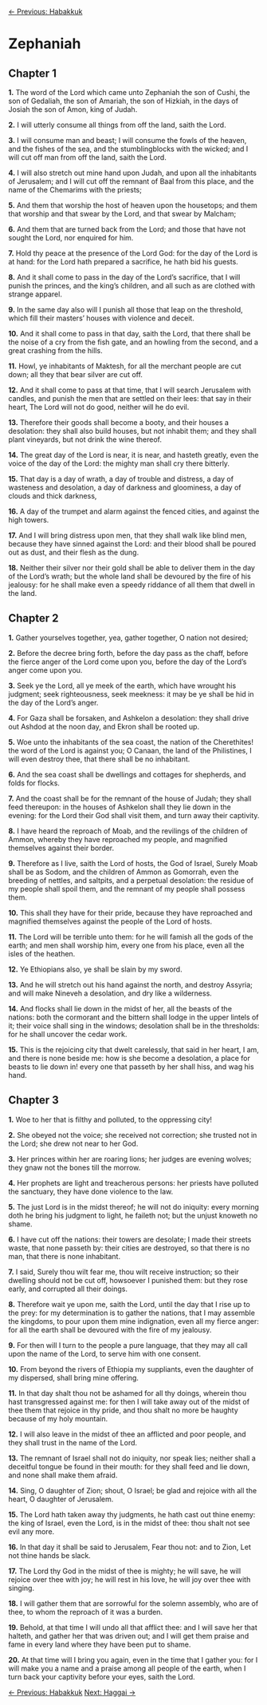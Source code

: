 [← Previous: Habakkuk](./35_Habakkuk.md)

# Zephaniah <!-- Start Verse Index: 22788 -->

## Chapter 1

**1.** The word of the Lord which came unto Zephaniah the son of Cushi, the son of Gedaliah, the son of Amariah, the son of Hizkiah, in the days of Josiah the son of Amon, king of Judah. <!-- Index: 22788 -->

**2.** I will utterly consume all things from off the land, saith the Lord. <!-- Index: 22789 -->

**3.** I will consume man and beast; I will consume the fowls of the heaven, and the fishes of the sea, and the stumblingblocks with the wicked; and I will cut off man from off the land, saith the Lord. <!-- Index: 22790 -->

**4.** I will also stretch out mine hand upon Judah, and upon all the inhabitants of Jerusalem; and I will cut off the remnant of Baal from this place, and the name of the Chemarims with the priests; <!-- Index: 22791 -->

**5.** And them that worship the host of heaven upon the housetops; and them that worship and that swear by the Lord, and that swear by Malcham; <!-- Index: 22792 -->

**6.** And them that are turned back from the Lord; and those that have not sought the Lord, nor enquired for him. <!-- Index: 22793 -->

**7.** Hold thy peace at the presence of the Lord God: for the day of the Lord is at hand: for the Lord hath prepared a sacrifice, he hath bid his guests. <!-- Index: 22794 -->

**8.** And it shall come to pass in the day of the Lord’s sacrifice, that I will punish the princes, and the king’s children, and all such as are clothed with strange apparel. <!-- Index: 22795 -->

**9.** In the same day also will I punish all those that leap on the threshold, which fill their masters’ houses with violence and deceit. <!-- Index: 22796 -->

**10.** And it shall come to pass in that day, saith the Lord, that there shall be the noise of a cry from the fish gate, and an howling from the second, and a great crashing from the hills. <!-- Index: 22797 -->

**11.** Howl, ye inhabitants of Maktesh, for all the merchant people are cut down; all they that bear silver are cut off. <!-- Index: 22798 -->

**12.** And it shall come to pass at that time, that I will search Jerusalem with candles, and punish the men that are settled on their lees: that say in their heart, The Lord will not do good, neither will he do evil. <!-- Index: 22799 -->

**13.** Therefore their goods shall become a booty, and their houses a desolation: they shall also build houses, but not inhabit them; and they shall plant vineyards, but not drink the wine thereof. <!-- Index: 22800 -->

**14.** The great day of the Lord is near, it is near, and hasteth greatly, even the voice of the day of the Lord: the mighty man shall cry there bitterly. <!-- Index: 22801 -->

**15.** That day is a day of wrath, a day of trouble and distress, a day of wasteness and desolation, a day of darkness and gloominess, a day of clouds and thick darkness, <!-- Index: 22802 -->

**16.** A day of the trumpet and alarm against the fenced cities, and against the high towers. <!-- Index: 22803 -->

**17.** And I will bring distress upon men, that they shall walk like blind men, because they have sinned against the Lord: and their blood shall be poured out as dust, and their flesh as the dung. <!-- Index: 22804 -->

**18.** Neither their silver nor their gold shall be able to deliver them in the day of the Lord’s wrath; but the whole land shall be devoured by the fire of his jealousy: for he shall make even a speedy riddance of all them that dwell in the land. <!-- Index: 22805 -->

## Chapter 2

**1.** Gather yourselves together, yea, gather together, O nation not desired; <!-- Index: 22806 -->

**2.** Before the decree bring forth, before the day pass as the chaff, before the fierce anger of the Lord come upon you, before the day of the Lord’s anger come upon you. <!-- Index: 22807 -->

**3.** Seek ye the Lord, all ye meek of the earth, which have wrought his judgment; seek righteousness, seek meekness: it may be ye shall be hid in the day of the Lord’s anger. <!-- Index: 22808 -->

**4.** For Gaza shall be forsaken, and Ashkelon a desolation: they shall drive out Ashdod at the noon day, and Ekron shall be rooted up. <!-- Index: 22809 -->

**5.** Woe unto the inhabitants of the sea coast, the nation of the Cherethites! the word of the Lord is against you; O Canaan, the land of the Philistines, I will even destroy thee, that there shall be no inhabitant. <!-- Index: 22810 -->

**6.** And the sea coast shall be dwellings and cottages for shepherds, and folds for flocks. <!-- Index: 22811 -->

**7.** And the coast shall be for the remnant of the house of Judah; they shall feed thereupon: in the houses of Ashkelon shall they lie down in the evening: for the Lord their God shall visit them, and turn away their captivity. <!-- Index: 22812 -->

**8.** I have heard the reproach of Moab, and the revilings of the children of Ammon, whereby they have reproached my people, and magnified themselves against their border. <!-- Index: 22813 -->

**9.** Therefore as I live, saith the Lord of hosts, the God of Israel, Surely Moab shall be as Sodom, and the children of Ammon as Gomorrah, even the breeding of nettles, and saltpits, and a perpetual desolation: the residue of my people shall spoil them, and the remnant of my people shall possess them. <!-- Index: 22814 -->

**10.** This shall they have for their pride, because they have reproached and magnified themselves against the people of the Lord of hosts. <!-- Index: 22815 -->

**11.** The Lord will be terrible unto them: for he will famish all the gods of the earth; and men shall worship him, every one from his place, even all the isles of the heathen. <!-- Index: 22816 -->

**12.** Ye Ethiopians also, ye shall be slain by my sword. <!-- Index: 22817 -->

**13.** And he will stretch out his hand against the north, and destroy Assyria; and will make Nineveh a desolation, and dry like a wilderness. <!-- Index: 22818 -->

**14.** And flocks shall lie down in the midst of her, all the beasts of the nations: both the cormorant and the bittern shall lodge in the upper lintels of it; their voice shall sing in the windows; desolation shall be in the thresholds: for he shall uncover the cedar work. <!-- Index: 22819 -->

**15.** This is the rejoicing city that dwelt carelessly, that said in her heart, I am, and there is none beside me: how is she become a desolation, a place for beasts to lie down in! every one that passeth by her shall hiss, and wag his hand. <!-- Index: 22820 -->

## Chapter 3

**1.** Woe to her that is filthy and polluted, to the oppressing city! <!-- Index: 22821 -->

**2.** She obeyed not the voice; she received not correction; she trusted not in the Lord; she drew not near to her God. <!-- Index: 22822 -->

**3.** Her princes within her are roaring lions; her judges are evening wolves; they gnaw not the bones till the morrow. <!-- Index: 22823 -->

**4.** Her prophets are light and treacherous persons: her priests have polluted the sanctuary, they have done violence to the law. <!-- Index: 22824 -->

**5.** The just Lord is in the midst thereof; he will not do iniquity: every morning doth he bring his judgment to light, he faileth not; but the unjust knoweth no shame. <!-- Index: 22825 -->

**6.** I have cut off the nations: their towers are desolate; I made their streets waste, that none passeth by: their cities are destroyed, so that there is no man, that there is none inhabitant. <!-- Index: 22826 -->

**7.** I said, Surely thou wilt fear me, thou wilt receive instruction; so their dwelling should not be cut off, howsoever I punished them: but they rose early, and corrupted all their doings. <!-- Index: 22827 -->

**8.** Therefore wait ye upon me, saith the Lord, until the day that I rise up to the prey: for my determination is to gather the nations, that I may assemble the kingdoms, to pour upon them mine indignation, even all my fierce anger: for all the earth shall be devoured with the fire of my jealousy. <!-- Index: 22828 -->

**9.** For then will I turn to the people a pure language, that they may all call upon the name of the Lord, to serve him with one consent. <!-- Index: 22829 -->

**10.** From beyond the rivers of Ethiopia my suppliants, even the daughter of my dispersed, shall bring mine offering. <!-- Index: 22830 -->

**11.** In that day shalt thou not be ashamed for all thy doings, wherein thou hast transgressed against me: for then I will take away out of the midst of thee them that rejoice in thy pride, and thou shalt no more be haughty because of my holy mountain. <!-- Index: 22831 -->

**12.** I will also leave in the midst of thee an afflicted and poor people, and they shall trust in the name of the Lord. <!-- Index: 22832 -->

**13.** The remnant of Israel shall not do iniquity, nor speak lies; neither shall a deceitful tongue be found in their mouth: for they shall feed and lie down, and none shall make them afraid. <!-- Index: 22833 -->

**14.** Sing, O daughter of Zion; shout, O Israel; be glad and rejoice with all the heart, O daughter of Jerusalem. <!-- Index: 22834 -->

**15.** The Lord hath taken away thy judgments, he hath cast out thine enemy: the king of Israel, even the Lord, is in the midst of thee: thou shalt not see evil any more. <!-- Index: 22835 -->

**16.** In that day it shall be said to Jerusalem, Fear thou not: and to Zion, Let not thine hands be slack. <!-- Index: 22836 -->

**17.** The Lord thy God in the midst of thee is mighty; he will save, he will rejoice over thee with joy; he will rest in his love, he will joy over thee with singing. <!-- Index: 22837 -->

**18.** I will gather them that are sorrowful for the solemn assembly, who are of thee, to whom the reproach of it was a burden. <!-- Index: 22838 -->

**19.** Behold, at that time I will undo all that afflict thee: and I will save her that halteth, and gather her that was driven out; and I will get them praise and fame in every land where they have been put to shame. <!-- Index: 22839 -->

**20.** At that time will I bring you again, even in the time that I gather you: for I will make you a name and a praise among all people of the earth, when I turn back your captivity before your eyes, saith the Lord. <!-- Index: 22840 -->


[← Previous: Habakkuk](./35_Habakkuk.md)
[Next: Haggai →](./37_Haggai.md)
